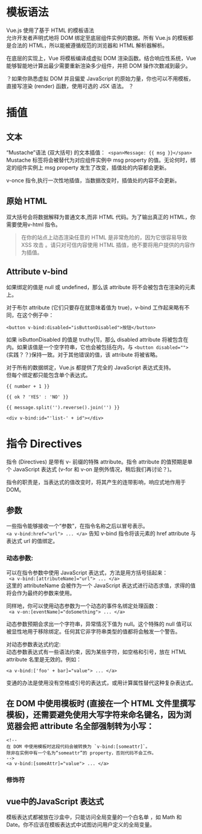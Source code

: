 #  模板语法

Vue.js 使用了基于 HTML 的模板语法    
允许开发者声明式地将 DOM 绑定至底层组件实例的数据。所有 Vue.js 的模板都是合法的 HTML，所以能被遵循规范的浏览器和 HTML 解析器解析。

在底层的实现上，Vue 将模板编译成虚拟 DOM 渲染函数。结合响应性系统，Vue 能够智能地计算出最少需要重新渲染多少组件，并把 DOM 操作次数减到最少。

？如果你熟悉虚拟 DOM 并且偏爱 JavaScript 的原始力量，你也可以不用模板，直接写渲染 (render) 函数，使用可选的 JSX 语法。  ？


# 插值

## 文本
“Mustache”语法 (双大括号) 的文本插值：``` <span>Message: {{ msg }}</span>```   
Mustache 标签将会被替代为对应组件实例中 msg property 的值。无论何时，绑定的组件实例上 msg property 发生了改变，插值处的内容都会更新。  

 v-once 指令,执行一次性地插值，当数据改变时，插值处的内容不会更新。

 ## 原始 HTML
 双大括号会将数据解释为普通文本,而非 HTML 代码。为了输出真正的 HTML，你需要使用v-html 指令。
 > 在你的站点上动态渲染任意的 HTML 是非常危险的，因为它很容易导致 XSS 攻击 。请只对可信内容使用 HTML 插值，绝不要将用户提供的内容作为插值。

 ## Attribute v-bind
 如果绑定的值是 null 或 undefined，那么该 attribute 将不会被包含在渲染的元素上。

 对于布尔 attribute (它们只要存在就意味着值为 true)，v-bind 工作起来略有不同，在这个例子中：
 ```
<button v-bind:disabled="isButtonDisabled">按钮</button>

 ```
 如果 isButtonDisabled 的值是 truthy[1]，那么 disabled attribute 将被包含在内。如果该值是一个空字符串，它也会被包括在内，与 ```<button disabled="">``` (实践？？)保持一致。对于其他错误的值，该 attribute 将被省略。

对于所有的数据绑定，Vue.js 都提供了完全的 JavaScript 表达式支持。  
但每个绑定都只能包含单个表达式。
```
{{ number + 1 }}

{{ ok ? 'YES' : 'NO' }}

{{ message.split('').reverse().join('') }}

<div v-bind:id="'list-' + id"></div>
```

#  指令 Directives
指令 (Directives) 是带有 v- 前缀的特殊 attribute。指令 attribute 的值预期是单个 JavaScript 表达式 (v-for 和 v-on 是例外情况，稍后我们再讨论？)。  

指令的职责是，当表达式的值改变时，将其产生的连带影响，响应式地作用于 DOM。

## 参数  
一些指令能够接收一个“参数”，在指令名称之后以冒号表示。  
```<a v-bind:href="url"> ... </a>```
告知 v-bind 指令将该元素的 href attribute 与表达式 url 的值绑定。  

 ### 动态参数:   
 可以在指令参数中使用 JavaScript 表达式，方法是用方括号括起来：  
 ```  <a v-bind:[attributeName]="url"> ... </a> ```    
 这里的 attributeName 会被作为一个 JavaScript 表达式进行动态求值，求得的值将会作为最终的参数来使用。 

同样地，你可以使用动态参数为一个动态的事件名绑定处理函数：  
``` <a v-on:[eventName]="doSomething"> ... </a>```

动态参数预期会求出一个字符串，异常情况下值为 null。这个特殊的 null 值可以被显性地用于移除绑定。任何其它非字符串类型的值都将会触发一个警告。  


对动态参数表达式约定:  
动态参数表达式有一些语法约束，因为某些字符，如空格和引号，放在 HTML attribute 名里是无效的。例如：  
``` <!-- 这会触发一个编译警告 -->
<a v-bind:['foo' + bar]="value"> ... </a> 
 ```   
变通的办法是使用没有空格或引号的表达式，或用计算属性替代这种复杂表达式。

## 在 DOM 中使用模板时 (直接在一个 HTML 文件里撰写模板)，还需要避免使用大写字符来命名键名，因为浏览器会把 attribute 名全部强制转为小写：  
```
<!--
在 DOM 中使用模板时这段代码会被转换为 `v-bind:[someattr]`。
除非在实例中有一个名为“someattr”的 property，否则代码不会工作。
-->
<a v-bind:[someAttr]="value"> ... </a>

```

### 修饰符 


## vue中的JavaScript 表达式   
模板表达式都被放在沙盒中，只能访问全局变量的一个白名单 ，如 Math 和 Date。你不应该在模板表达式中试图访问用户定义的全局变量。



